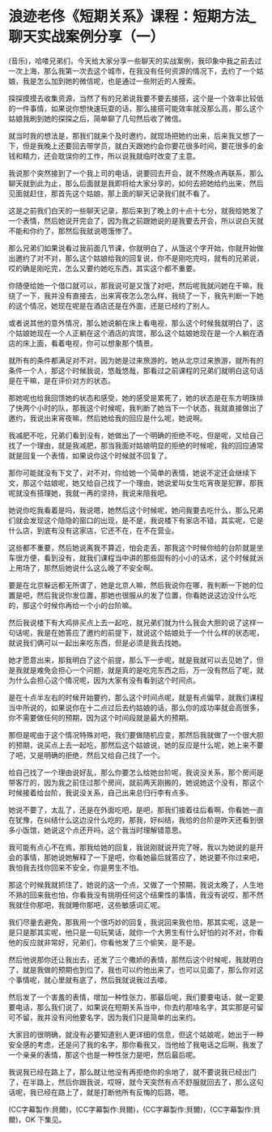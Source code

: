 # 浪迹老佟《短期关系》课程：短期方法_聊天实战案例分享（一）

(音乐)，哈喽兄弟们，今天给大家分享一些聊天的实战案例，我印象中我之前去过一次上海，那么我第一次去这个城市，在我没有任何资源的情况下，去约了一个姑娘，我是怎么加到她的微信呢，也是通过一些附近的人搜索。

探探摸摸去收集资源，当然了有的兄弟说我要不要去接搭，这个是一个效率比较低的一件事情，如果说你想快速玩耍的话，那么接搭可能效率就没那么高，那么这个姑娘我刷到她的探探之后，简单聊了几句然后收了微信。

就当时我的想法是，那我们就来个及时邀约，就现场把她约出来，后来我又想了一下，但是我晚上还要回去带学员，就白天跟她约会你要花很多时间，要花很多的金钱和精力，还会耽误你的工作，所以说我就临时改变了主意。

我说那个突然接到了一个我上司的电话，说要回去开会，就不然晚点再联系，那么聊天就到此为止，那么后面就是我即将给大家分享的，如何去把她给约出来，然后见面就赶住，那首先这个姑娘，那上面的聊天记录我们就不看了。

这是之前我们白天的一些聊天记录，那后来到了晚上的十点十七分，就我给她发了一个表情，然后她说开完会了，因为我之前跟她说的是我要去开会，所以说白天就不能和你约了，那然后我就说嗯饿惨了。

那么兄弟们如果说看过我前面几节课，你就明白了，从饿这个字开始，你就开始做出邀约了对不对，那么这个姑娘给我的回复说，你不是刚吃完吗，就有的兄弟说，哎的确是刚吃完，怎么又要约她吃东西，其实这个都不重要。

你随便给她一个借口就可以，那我说可是又饿了对吧，然后呢我就问她在干嘛，我绕了一下，我并没有直接去，出来宵夜怎么怎么样，我绕了一下，我先判断一下她的这个情况，她现在呢是在酒店还是在外面，还是已经约了别人。

或者说其他的意外情况，那么她说躺在床上看电视，那么这个时候我就明白了，这个姑娘她现在一个人正躺在这个酒店的宾馆，那么这个姑娘她现在是一个人躺在酒店的床上面，看着电视，你可以想象那个情景。

就所有的条件都满足对不对，因为她是过来旅游的，她从北京过来旅游，就所有的条件一个人，那这个时候我说，悠哉悠哉，那看过之前课程的兄弟们就明白这句话是在干嘛，是在评价对方的状态。

那她呢也给我回馈她的状态和感受，她的感受是累死了，她的状态是在东方明珠排了快两个小时的队，那我这个时候呢，我判断了她当下一个状态，我就直接做出了邀约，我说出来宵夜嘛，然后她给我的回应是什么呢，她说啊。

我减肥不吃，兄弟们看到没有，她做出了一个明确的拒绝不吃，但是呢，又给自己找了一个理由，就是我减肥，那当我面对姑娘明显的拒绝的时候呢，我的回应通常就是回复一个表情，如果说你这个时候就不回复了。

那你可能就没有下文了，对不对，你给她一个简单的表情，她说不定还会继续下文，那这个姑娘呢，她又给自己找了一个理由，她说爱叫女生吃宵夜是犯罪，那我呢就没有搭理她，我就一再的坚持，我说来陪我吧。

她说你吃我看着是吗，我说嗯，她然后这个时候呢，她问我要去吃什么，那么兄弟们就会发现这个隐隐的窗口的出现，是不是，我说楼下有家店不错，其实呢，它是什么店，到底有没有这家店，它还不在，在不在营业。

这些都不重要，然后她说离我不算近，怕会走丢，那我这个时候你给的台阶就是坐车很方便，看到没有，就我们课程当中讲的那些固有的小小的话术，这个时候就派上用场了，那然后她说什么这么晚了不安全啊。

要是在北京躲远都无所谓了，她是北京人嘛，然后我说你在哪，我判断一下她的位置是吧，然后我说你发位置，那她也很服从的发了位置，你看她说这边没什么吃的，那这个时候你再给一个小的台阶嘛。

然后我说楼下有大鸡排买点上去一起吃，就兄弟们就为什么我会大胆的说了这样一句话呢，我是在她答应了邀约的前提下，就说这个姑娘处于一个什么样的状态呢，就说我们俩可以一起出来吃东西，但是必须是我去找她。

她才愿意出来，那我明白了这个前提，那么下一步呢，就是我就可以去见她了，但是我就是难免会担心一个问题，就是真的是吃完东西之后，万一没有然后了呢，就为什么会担心这个情况呢，因为大家有没有看到这个时间点。

是在十点半左右的时候开始要约，那么这个时间点呢，就是有点偏早，就我们课程当中所说的，如果说你在十二点过后去约姑娘的话，那么你的成功率就会高很多，你不需要做任何的预期，因为这个时间段就是最大的预期。

那但是呢由于这个情况特殊对吧，我们要做随机应变，那然后我就做了一个很大胆的预期，说买点上去一起吃，那然后这个姑娘说，她的反应是什么呢，她上来不要了吧，又是明确的拒绝，然后又给自己找了一个。

给自己找了一个理由说好乱，那么你要怎么给她台阶呢，我说没关系，那个房间是带客厅的，因为我之前住过那个房间，就前两天刚搬的，她说她这个没有，那这个时候接着给台阶，我说没关系，自己出来总归行李有点多。

她说不要了，太乱了，还是在外面吃吧，是吧，那我们接着往后看啊，你看她一直在犹豫，在纠结什么这边没什么吃的，那我，好纠结，我给的台阶是昨天还看到很多小饭馆，她说这个点还开吗，这个我当时理解错意思。

我可能有点心不在焉，那我给她的回复，我说刚就说开完了呀，我以为她说的是开会的事情，那她说她解释了一下是吧，你看她最后就答应了，她说要不你过来吧，我怕我去找你回来不安全，你是男生不怕。

那这个时候我就抓住了，她说的这一个点，又做了一个预期，我说太晚了，人生地不熟的回来我也怕，你看我没有挑明任何这个结果性的事情，我没有说哎，那不然我就住你那吧，我就睡你那吧，这些敏感词汇呢。

我们尽量去避免，那我用一个很巧妙的回复，我说回来我也怕，那其实呢，这是一是只是那其实呢，他只是一句玩笑话，就你一个大男生有什么好怕的对不对，你看他的反应就非常好，兄弟们，你看他发了三个偷笑，是不是。

然后他说那你还让我出去，还发了三个撒娇的表情，那然后这个时候呢，我就明白了，就是我做的预期也到位了，我也可以约他出来了，也可以见面了，那么你对这个事情呢，就心里就有底了，然后我就说我过去喽。

然后发了一个害羞的表情，增加一种性张力，那最后呢，我们要要电话，就一定要要电话，那么我们说了，如果说在短期关系当中，你去约那啥名字，其实那是可留可不留，我并没有问他要名字，因为我们只是简单的出来约。

大家目的很明确，就没有必要知道别人更详细的信息，但这个姑娘呢，她出于一种安全感的考虑，还是问了我的名字，那你看我又，当他给了我电话之后啊，我发了一个亲亲的表情，那这个也是一种性张力是吧，然后最后呢。

我说我已经在路上了，那么就让他没有再拒绝你的余地了，就不要说我已经出门了，在半路上，然后你跟我说，哎呀，就今天突然有点不舒服就回去了，那么这句话呢，我已经在路上了，就是打断他所有反悔的后路，嗯。

(CC字幕製作:貝爾)，(CC字幕製作:貝爾)，(CC字幕製作:貝爾)，(CC字幕製作:貝爾)，OK 下集见。

